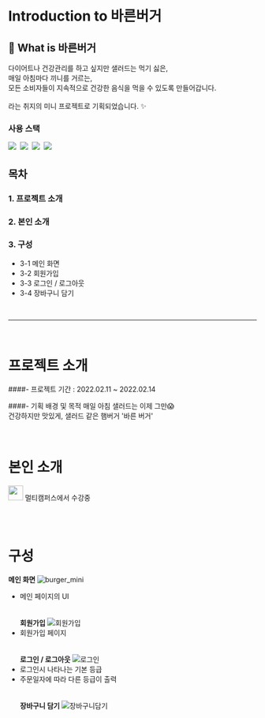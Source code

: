 # Introduction to 바른버거

## 🌱 What is 바른버거

다이어트나 건강관리를 하고 싶지만 샐러드는 먹기 싫은,<br>
매일 아침마다 끼니를 거르는,<br>
모든 소비자들이 지속적으로 건강한 음식을 먹을 수 있도록 만들어갑니다.
<br><br>라는 취지의 미니 프로젝트로 기획되었습니다. :sparkles:


### 사용 스택
 
<img src="https://img.shields.io/badge/react-61DAFB?style=for-the-badge&logo=react&logoColor=black">&nbsp;
<img src="https://img.shields.io/badge/javascript-F7DF1E?style=for-the-badge&logo=javascript&logoColor=black">&nbsp;
<img src="https://img.shields.io/badge/css-1572B6?style=for-the-badge&logo=css3&logoColor=white">&nbsp;
<img src="https://img.shields.io/badge/Spring-6DB33F?style=for-the-badge&logo=Spring&logoColor=white">



## 목차
### 1. 프로젝트 소개
### 2. 본인 소개
### 3. 구성
- 3-1 메인 화면
- 3-2 회원가입
- 3-3 로그인 / 로그아웃
- 3-4 장바구니 담기
<br>

***

<br>

# 프로젝트 소개
####- 프로젝트 기간 : 2022.02.11 ~ 2022.02.14 

####- 기획 배경 및 목적
매일 아침 샐러드는 이제 그만😱
<br>건강하지만 맛있게, 샐러드 같은 햄버거 '바른 버거'
<br><br><br>
# 본인 소개

[<img width="30" src="https://user-images.githubusercontent.com/74857433/114282246-b567cb80-9a7d-11eb-9bfe-8982f04e1cfc.png" />](https://github.com/jayPark14) 멀티캠퍼스에서 수강중



<br><br>
# 구성
**메인 화면**
![burger_mini](https://user-images.githubusercontent.com/100342241/159518342-b72e7282-d9ce-45a2-b7b1-ca6c784072fb.gif)
- 메인 페이지의 UI
<br><br><br>
**회원가입**
![회원가입](https://user-images.githubusercontent.com/100342241/159522430-d9b337e4-1e26-4a31-a452-018b08928fe6.gif)
- 회원가입 페이지
<br><br><br>
**로그인 / 로그아웃**
![로그인](https://user-images.githubusercontent.com/100342241/159522674-c59a4661-b1bc-43f2-890c-a303b377d916.gif)
- 로그인시 나타나는 기본 등급
- 주문일자에 따라 다른 등급이 출력
<br><br><br>
**장바구니 담기**
![장바구니담기](https://user-images.githubusercontent.com/100342241/159598905-656425eb-12c9-433b-806d-ef0d062bffae.gif)

